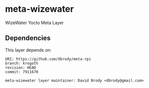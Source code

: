 # meta-wizewater
WizeWater Yocto Meta Layer

## Dependencies

This layer depends on:

    URI: https://github.com/dbrody/meta-rpi
    branch: krogoth
    revision: HEAD
    commit: 7911670

    meta-wizewater layer maintainer: David Brody <dbrody@gmail.com>


